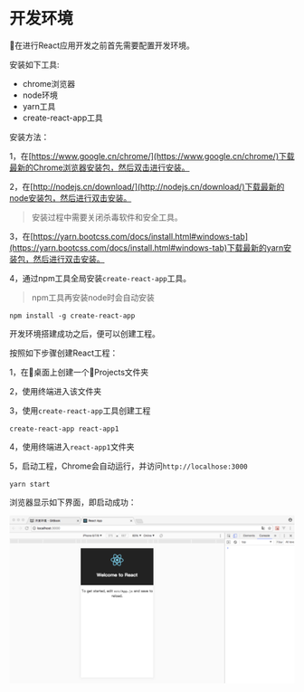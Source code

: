 # 开发环境

在进行React应用开发之前首先需要配置开发环境。

安装如下工具:

* chrome浏览器
* node环境
* yarn工具
* create-react-app工具

安装方法：

1，在[https://www.google.cn/chrome/](https://www.google.cn/chrome/)下载最新的Chrome浏览器安装包，然后双击进行安装。

2，在[http://nodejs.cn/download/](http://nodejs.cn/download/)下载最新的node安装包，然后进行双击安装。
>安装过程中需要关闭杀毒软件和安全工具。

3，在[https://yarn.bootcss.com/docs/install.html#windows-tab](https://yarn.bootcss.com/docs/install.html#windows-tab)下载最新的yarn安装包，然后进行双击安装。

4，通过npm工具全局安装`create-react-app`工具。
>npm工具再安装node时会自动安装

```
npm install -g create-react-app
```


开发环境搭建成功之后，便可以创建工程。

按照如下步骤创建React工程：

1，在桌面上创建一个Projects文件夹

2，使用终端进入该文件夹

3，使用`create-react-app`工具创建工程

```
create-react-app react-app1
```

4，使用终端进入`react-app1`文件夹

5，启动工程，Chrome会自动运行，并访问`http://localhose:3000`

```
yarn start
```

浏览器显示如下界面，即启动成功：

![1.png](../images/1.png)




